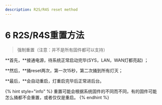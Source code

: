 ```yaml
---
description: R2S/R4S reset method
---
```


# 6  R2S/R4S重置方法

> 强制重置（注意：并不是所有固件都可以支持）&#x20;

**首先，**接通电源，待系统正常启动完毕(SYS，LAN，WAN灯都亮起) ；

**然后，**捅reset两次，第一次15秒，第二次捅到所有灯灭；

**最后，**会自动重启，灯重启完毕后正常进后台。

{% hint style="info" %}
重置可能会根据系统固件的不同而不同，有的固件可能怎么捅都不会重置，或者仅仅是重启。
{% endhint %}

